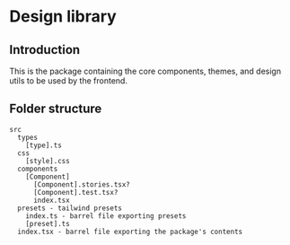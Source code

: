 # Design library

## Introduction

This is the package containing the core components, themes, and design utils to be used by the frontend.

## Folder structure

```
src
  types
    [type].ts
  css
    [style].css
  components
    [Component]
      [Component].stories.tsx?
      [Component].test.tsx?
      index.tsx
  presets - tailwind presets
    index.ts - barrel file exporting presets
    [preset].ts
  index.tsx - barrel file exporting the package's contents
```
